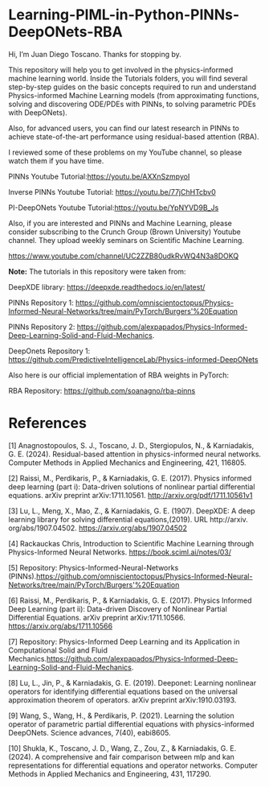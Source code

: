 # Learning-PIML-in-Python-PINNs-DeepONets-RBA

Hi, I’m Juan Diego Toscano. Thanks for stopping by.

This repository will help you to get involved in the physics-informed machine learning world. Inside the Tutorials folders, you will find several step-by-step guides on the basic concepts required to run and understand  Physics-informed Machine Learning models (from approximating functions, solving and discovering ODE/PDEs with PINNs,  to solving parametric PDEs with DeepONets). 

Also, for advanced users, you can find our latest research in PINNs to achieve state-of-the-art performance using residual-based attention (RBA).

I reviewed some of these problems on my YouTube channel, so please watch them if you have time.

PINNs Youtube Tutorial:https://youtu.be/AXXnSzmpyoI

Inverse PINNs Youtube Tutorial: https://youtu.be/77jChHTcbv0

PI-DeepONets Youtube Tutorial:https://youtu.be/YpNYVD9B_Js

Also, if you are interested and PINNs and Machine Learning, please consider subscribing to the Crunch Group (Brown University) Youtube channel. They upload weekly seminars on Scientific Machine Learning.

https://www.youtube.com/channel/UC2ZZB80udkRvWQ4N3a8DOKQ


**Note:** 
The tutorials in this repository were taken from:

DeepXDE library: https://deepxde.readthedocs.io/en/latest/

PINNs Repository 1: https://github.com/omniscientoctopus/Physics-Informed-Neural-Networks/tree/main/PyTorch/Burgers'%20Equation

PINNs Repository 2: https://github.com/alexpapados/Physics-Informed-Deep-Learning-Solid-and-Fluid-Mechanics.

DeepOnets Repository 1: https://github.com/PredictiveIntelligenceLab/Physics-informed-DeepONets

Also here is our official implementation of RBA weights in PyTorch:

RBA Repository: https://github.com/soanagno/rba-pinns



# References
[1] Anagnostopoulos, S. J., Toscano, J. D., Stergiopulos, N., & Karniadakis, G. E. (2024). Residual-based attention in physics-informed neural networks. Computer Methods in Applied Mechanics and Engineering, 421, 116805.

[2] Raissi, M., Perdikaris, P., & Karniadakis, G. E. (2017). Physics informed deep learning (part i): Data-driven solutions of nonlinear partial differential equations. arXiv preprint arXiv:1711.10561. http://arxiv.org/pdf/1711.10561v1

[3] Lu, L., Meng, X., Mao, Z., & Karniadakis, G. E. (1907). DeepXDE: A deep learning library for solving differential equations,(2019). URL http://arxiv. org/abs/1907.04502. https://arxiv.org/abs/1907.04502

[4] Rackauckas Chris, Introduction to Scientific Machine Learning through Physics-Informed Neural Networks. https://book.sciml.ai/notes/03/

[5] Repository: Physics-Informed-Neural-Networks (PINNs).https://github.com/omniscientoctopus/Physics-Informed-Neural-Networks/tree/main/PyTorch/Burgers'%20Equation

[6] Raissi, M., Perdikaris, P., & Karniadakis, G. E. (2017). Physics Informed Deep Learning (part ii): Data-driven Discovery of Nonlinear Partial Differential Equations. arXiv preprint arXiv:1711.10566. https://arxiv.org/abs/1711.10566

[7] Repository: Physics-Informed Deep Learning and its Application in Computational Solid and Fluid Mechanics.https://github.com/alexpapados/Physics-Informed-Deep-Learning-Solid-and-Fluid-Mechanics.

[8] Lu, L., Jin, P., & Karniadakis, G. E. (2019). Deeponet: Learning nonlinear operators for identifying differential equations based on the universal approximation theorem of operators. arXiv preprint arXiv:1910.03193.

[9] Wang, S., Wang, H., & Perdikaris, P. (2021). Learning the solution operator of parametric partial differential equations with physics-informed DeepONets. Science advances, 7(40), eabi8605.

[10] Shukla, K., Toscano, J. D., Wang, Z., Zou, Z., & Karniadakis, G. E. (2024). A comprehensive and fair comparison between mlp and kan representations for differential equations and operator networks. Computer Methods in Applied Mechanics and Engineering, 431, 117290.
